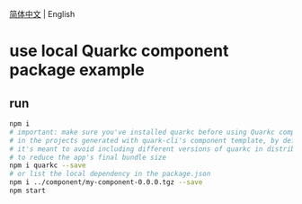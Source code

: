 [简体中文](./README.md) | English

# use local Quarkc component package example

## run

```bash
npm i
# important: make sure you've installed quarkc before using Quarkc component
# in the projects generated with quark-cli's component template, by default quarkc will be externalized and excluded from bundle
# it's meant to avoid including different versions of quarkc in distributed components, causing bundler's tree-shaking cannot work as expected,
# to reduce the app's final bundle size
npm i quarkc --save
# or list the local dependency in the package.json
npm i ../component/my-component-0.0.0.tgz --save
npm start
```
